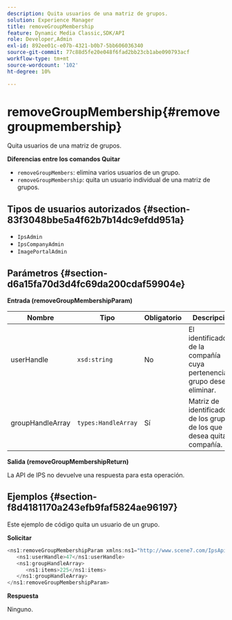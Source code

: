 ```yaml
---
description: Quita usuarios de una matriz de grupos.
solution: Experience Manager
title: removeGroupMembership
feature: Dynamic Media Classic,SDK/API
role: Developer,Admin
exl-id: 892ee01c-e07b-4321-b0b7-5bb606036340
source-git-commit: 77c88d5fe20e048f6fad2bb23cb1abe090793acf
workflow-type: tm+mt
source-wordcount: '102'
ht-degree: 10%

---
```


# removeGroupMembership{#removegroupmembership}

Quita usuarios de una matriz de grupos.

**Diferencias entre los comandos Quitar**

* `removeGroupMembers`: elimina varios usuarios de un grupo.
* `removeGroupMembership`: quita un usuario individual de una matriz de grupos.

## Tipos de usuarios autorizados {#section-83f3048bbe5a4f62b7b14dc9efdd951a}

* `IpsAdmin`
* `IpsCompanyAdmin`
* `ImagePortalAdmin`

## Parámetros {#section-d6a15fa70d3d4fc69da200cdaf59904e}

**Entrada (removeGroupMembershipParam)**

| Nombre | Tipo | Obligatorio | Descripción |
|---|---|---|---|
| userHandle | `xsd:string` | No | El identificador de la compañía cuya pertenencia al grupo desea eliminar. |
| groupHandleArray | `types:HandleArray` | Sí | Matriz de identificadores de los grupos de los que desea quitar la compañía. |

**Salida (removeGroupMembershipReturn)**

La API de IPS no devuelve una respuesta para esta operación.

## Ejemplos {#section-f8d4181170a243efb9faf5824ae96197}

Este ejemplo de código quita un usuario de un grupo.

**Solicitar**

```java
<ns1:removeGroupMembershipParam xmlns:ns1="http://www.scene7.com/IpsApi/xsd">
   <ns1:userHandle>47</ns1:userHandle>
   <ns1:groupHandleArray>
      <ns1:items>225</ns1:items>
   </ns1:groupHandleArray>
</ns1:removeGroupMembershipParam>
```

**Respuesta**

Ninguno.
